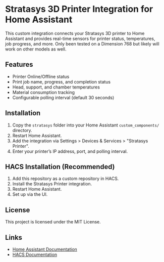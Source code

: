 # Stratasys 3D Printer Integration for Home Assistant

This custom integration connects your Stratasys 3D printer to Home Assistant and provides real-time sensors for printer status, temperatures, job progress, and more. Only been tested on a Dimension 768 but likely will work on other models as well.

## Features

- Printer Online/Offline status
- Print job name, progress, and completion status
- Head, support, and chamber temperatures
- Material consumption tracking
- Configurable polling interval (default 30 seconds)

## Installation

1. Copy the `stratasys` folder into your Home Assistant `custom_components/` directory.
2. Restart Home Assistant.
3. Add the integration via Settings > Devices & Services > "Stratasys Printer".
4. Enter your printer’s IP address, port, and polling interval.

## HACS Installation (Recommended)

1. Add this repository as a custom repository in HACS.
2. Install the Stratasys Printer integration.
3. Restart Home Assistant.
4. Set up via the UI.

## License

This project is licensed under the MIT License.

## Links

- [Home Assistant Documentation](https://www.home-assistant.io/docs/)
- [HACS Documentation](https://hacs.xyz/docs/)
